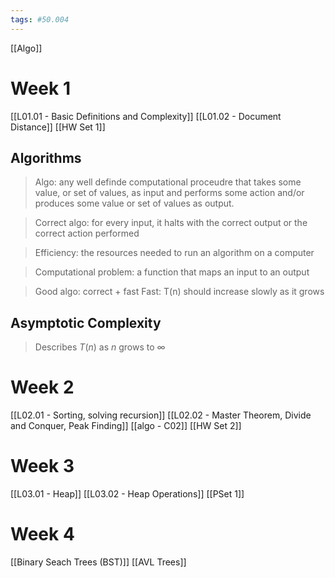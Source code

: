 ```yaml
---
tags: #50.004
---
```

[[Algo]]
# Week 1
[[L01.01 - Basic Definitions and Complexity]]
[[L01.02 - Document Distance]]
[[HW Set 1]]
## Algorithms
> Algo: any well definde computational proceudre that takes some value, or set of values, as input and performs some action and/or produces some value or set of values as output.

> Correct algo:
> for every input, it halts with the correct output or the correct action performed

> Efficiency:
> the resources needed to run an algorithm on a computer

> Computational problem: a function that maps an input to an output

> Good algo: correct  + fast
> Fast: T(n) should increase slowly as it grows



## Asymptotic Complexity
> Describes $T(n)$ as $n$ grows to $\infty$



# Week 2
[[L02.01 - Sorting, solving recursion]]
[[L02.02 - Master Theorem, Divide and Conquer, Peak Finding]]
[[algo - C02]]
[[HW Set 2]]

# Week 3
[[L03.01 - Heap]]
[[L03.02 - Heap Operations]]
[[PSet 1]]

# Week 4
[[Binary Seach Trees (BST)]]
[[AVL Trees]]